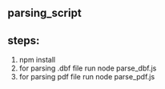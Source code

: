 ## parsing_script

## steps:
   1. npm install
   2. for parsing .dbf file
      run node parse_dbf.js
   3. for parsing pdf file 
      run node parse_pdf.js
      